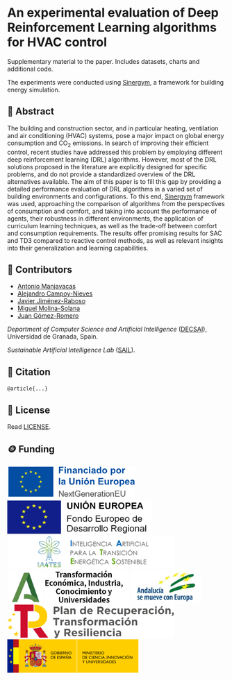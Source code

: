 # An experimental evaluation of Deep Reinforcement Learning algorithms for HVAC control

Supplementary material to the paper. Includes datasets, charts and additional code.

The experiments were conducted using [Sinergym](https://github.com/ugr-sail/sinergym), a framework for building energy simulation.

## 📖 Abstract

The building and construction sector, and in particular heating, ventilation and air conditioning (HVAC) systems, pose a major impact on global energy consumption and CO$_2$ emissions. In search of improving their efficient control, recent studies have addressed this problem by employing different deep reinforcement learning (DRL) algorithms. However, most of the DRL solutions proposed in the literature are explicitly designed for specific problems, and do not provide a standardized overview of the DRL alternatives available. The aim of this paper is to fill this gap by providing a detailed performance evaluation of DRL algorithms in a varied set of building environments and configurations. To this end, [Sinergym](https://github.com/ugr-sail/sinergym) framework was used, approaching the comparison of algorithms from the perspectives of consumption and comfort, and taking into account the performance of agents, their robustness in different environments, the application of curriculum learning techniques, as well as the trade-off between comfort and consumption requirements. The results offer promising results for SAC and TD3 compared to reactive control methods, as well as relevant insights into their generalization and learning capabilities.

## 👥 Contributors

* [Antonio Manjavacas](mailto:manjavacas@ugr.es)
* [Alejandro Campoy-Nieves](mailto:alejandroac79@correo.ugr.es)
* [Javier Jiménez-Raboso](mailto:javi.j21@gmail.com)
* [Miguel Molina-Solana](mailto:miguelmolina@ugr.es)
* [Juan Gómez-Romero](mailto:jgomez@decsai.ugr.es)

_Department of Computer Science and Artificial Intelligence_ ([DECSAI](https://decsai.ugr.es/)), Universidad de Granada, Spain.

_Sustainable Artificial Intelligence Lab_ ([SAIL](https://wpd.ugr.es/~sail/)).

## 📝 Citation

```
@article{...}
```

## 📄 License

Read [LICENSE](https://github.com/ugr-sail/paper-drl_building/blob/main/LICENSE).

## 🪙 Funding

![European Union](/logos/eu.png)
![FEDER](/logos/feder.png)
![IA4TES](/logos/ia4tes.png)
![Junta de Andalucía](/logos/ja.png)
![Andalucía se mueve con Europa](/logos/and.png)
![Plan de Recuperación, Transformación y Resiliencia](/logos/prtr.png)
![Ministerio de Ciencia, Innovación y Universidades](/logos/mciu.png)
